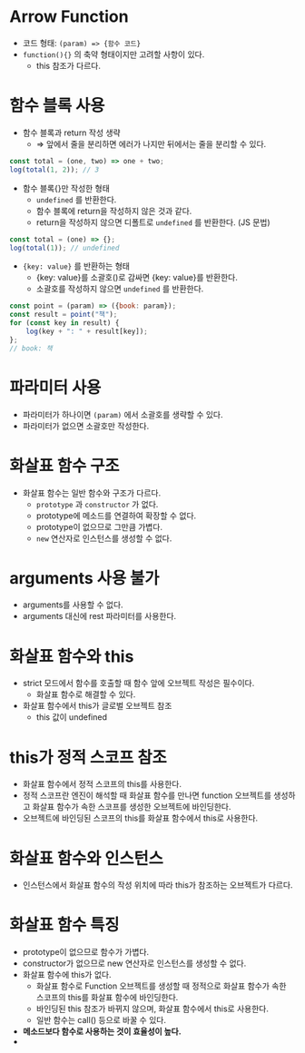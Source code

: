 # Arrow Function

- 코드 형태: `(param) => {함수 코드}`
- `function(){}` 의 축약 형태이지만 고려할 사항이 있다.
    - this 참조가 다르다.

# 함수 블록 사용

- 함수 블록과 return 작성 생략
    - ⇒ 앞에서 줄을 분리하면 에러가 나지만 뒤에서는 줄을 분리할 수 있다.

```jsx
const total = (one, two) => one + two;
log(total(1, 2)); // 3
```

- 함수 블록{}만 작성한 형태
    - `undefined` 를 반환한다.
    - 함수 블록에 return을 작성하지 않은 것과 같다.
    - return을 작성하지 않으면 디폴트로 `undefined` 를 반환한다. (JS 문법)

```jsx
const total = (one) => {};
log(total(1)); // undefined
```

- `{key: value}` 를 반환하는 형태
    - {key: value}를 소괄호()로 감싸면 {key: value}를 반환한다.
    - 소괄호를 작성하지 않으면 `undefined` 를 반환한다.

```jsx
const point = (param) => ({book: param});
const result = point("책");
for (const key in result) {
	log(key + ": " + result[key]);
};
// book: 책
```

# 파라미터 사용

- 파라미터가 하나이면 `(param)` 에서 소괄호를 생략할 수 있다.
- 파라미터가 없으면 소괄호만 작성한다.

# 화살표 함수 구조

- 화살표 함수는 일반 함수와 구조가 다르다.
    - `prototype` 과 `constructor` 가 없다.
    - prototype에 메소드를 연결하여 확장할 수 없다.
    - prototype이 없으므로 그만큼 가볍다.
    - `new` 연산자로 인스턴스를 생성할 수 없다.

# arguments 사용 불가

- arguments를 사용할 수 없다.
- arguments 대신에 rest 파라미터를 사용한다.

# 화살표 함수와 this

- strict 모드에서 함수를 호출할 때 함수 앞에 오브젝트 작성은 필수이다.
    - 화살표 함수로 해결할 수 있다.
- 화살표 함수에서 this가 글로벌 오브젝트 참조
    - this 값이 undefined

# this가 정적 스코프 참조

- 화살표 함수에서 정적 스코프의 this를 사용한다.
- 정적 스코프란 엔진이 해석할 때 화살표 함수를 만나면 function 오브젝트를 생성하고 화살표 함수가 속한 스코프를 생성한 오브젝트에 바인딩한다.
- 오브젝트에 바인딩된 스코프의 this를 화살표 함수에서 this로 사용한다.

# 화살표 함수와 인스턴스

- 인스턴스에서 화살표 함수의 작성 위치에 따라 this가 참조하는 오브젝트가 다르다.

# 화살표 함수 특징

- prototype이 없으므로 함수가 가볍다.
- constructor가 없으므로 new 연산자로 인스턴스를 생성할 수 없다.
- 화살표 함수에 this가 없다.
    - 화살표 함수로 Function 오브젝트를 생성할 때 정적으로 화살표 함수가 속한 스코프의 this를 화살표 함수에 바인딩한다.
    - 바인딩된 this 참조가 바뀌지 않으며, 화살표 함수에서 this로 사용한다.
    - 일반 함수는 call() 등으로 바꿀 수 있다.
- **메소드보다 함수로 사용하는 것이 효율성이 높다.**
-
